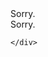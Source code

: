    <div id="container">
        <div id="c-container">
            <canvas id="c">Sorry.</canvas>
        </div>
        <div id="c2-container">
            <canvas id="c2">Sorry.</canvas>
        </div>

    </div>
